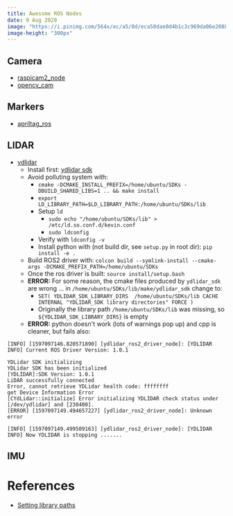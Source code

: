 ```yaml
---
title: Awesome ROS Nodes
date: 9 Aug 2020
image: "https://i.pinimg.com/564x/ec/a5/0d/eca50dae0d4b1c3c969da06e208805bd.jpg"
image-height: "300px"
---
```


## Camera

- [raspicam2_node](https://github.com/christianrauch/raspicam2_node)
- [opencv_cam](https://github.com/christianrauch/opencv_cam)

## Markers

- [apriltag_ros](https://github.com/christianrauch/apriltag_ros)

## LIDAR

- [ydlidar](https://github.com/YDLIDAR/ydlidar_ros2_driver)
    - Install first: [ydlidar sdk](https://github.com/YDLIDAR/YDLidar-SDK)
    - Avoid polluting system with:
        - `cmake -DCMAKE_INSTALL_PREFIX=/home/ubuntu/SDKs -DBUILD_SHARED_LIBS=1 .. && make install` 
        - `export LD_LIBRARY_PATH=$LD_LIBRARY_PATH:/home/ubuntu/SDKs/lib`
        - Setup `ld`
            - `sudo echo "/home/ubuntu/SDKs/lib" > /etc/ld.so.conf.d/kevin.conf`
            - `sudo ldconfig`
        - Verify with `ldconfig -v`
        - Install python with (not build dir, see `setup.py` in root dir): `pip install -e .` 
    - Build ROS2 driver with: `colcon build --symlink-install --cmake-args -DCMAKE_PREFIX_PATH=/home/ubuntu/SDKs`
    - Once the ros driver is built: `source install/setup.bash`
    - **ERROR:** For some reason, the cmake files produced by `ydlidar_sdk` are wrong ... in `/home/ubuntu/SDKs/lib/make/ydlidar_sdk` change to:
        - `SET( YDLIDAR_SDK_LIBRARY_DIRS  /home/ubuntu/SDKs/lib CACHE INTERNAL "YDLIDAR_SDK library directories" FORCE )`
        - Originally the library path `/home/ubuntu/SDKs/lib` was missing, so `${YDLIDAR_SDK_LIBRARY_DIRS}` is empty
    - **ERROR:** python doesn't work (lots of warnings pop up) and cpp is cleaner, but fails also:
```$ ros2 run ydlidar_ros2_driver ydlidar_ros2_driver_node 
[INFO] [1597097146.820571890] [ydlidar_ros2_driver_node]: [YDLIDAR INFO] Current ROS Driver Version: 1.0.1

YDLidar SDK initializing
YDLidar SDK has been initialized
[YDLIDAR]:SDK Version: 1.0.1
LiDAR successfully connected
Error, cannot retrieve YDLidar health code: ffffffff
get Device Information Error
[CYdLidar::initialize] Error initializing YDLIDAR check status under [/dev/ydlidar] and [230400].
[ERROR] [1597097149.494657227] [ydlidar_ros2_driver_node]: Unknown error

[INFO] [1597097149.499509163] [ydlidar_ros2_driver_node]: [YDLIDAR INFO] Now YDLIDAR is stopping .......
```

## IMU

# References

- [Setting library paths](https://www.cyberciti.biz/faq/linux-setting-changing-library-path/)
